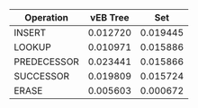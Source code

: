 | Operation | vEB Tree | Set |  
| -------- | -------- | --- |  
 | INSERT | 0.012720 | 0.019445 |  
 | LOOKUP | 0.010971 | 0.015886 |  
 | PREDECESSOR | 0.023441 | 0.015866 |  
 | SUCCESSOR | 0.019809 | 0.015724 |  
 | ERASE | 0.005603 | 0.000672 |  
